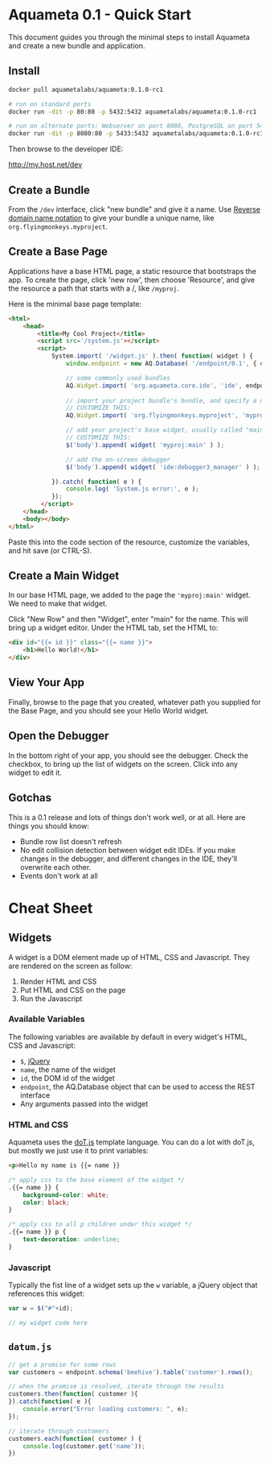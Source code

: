 # Aquameta 0.1 - Quick Start

This document guides you through the minimal steps to install Aquameta and create a new bundle and application.

## Install
```bash
docker pull aquametalabs/aquameta:0.1.0-rc1

# run on standard ports
docker run -dit -p 80:80 -p 5432:5432 aquametalabs/aquameta:0.1.0-rc1

# run on alternate ports: Webserver on port 8080, PostgreSQL on port 5433
docker run -dit -p 8080:80 -p 5433:5432 aquametalabs/aquameta:0.1.0-rc1
```

Then browse to the developer IDE:

http://my.host.net/dev

## Create a Bundle
From the `/dev` interface, click "new bundle" and give it a name.  Use [Reverse domain name notation](https://en.wikipedia.org/wiki/Reverse_domain_name_notation) to give your bundle a unique name, like `org.flyingmonkeys.myproject`.

## Create a Base Page
Applications have a base HTML page, a static resource that bootstraps the app.  To create the page, click 'new row', then choose 'Resource', and give the resource a path that starts with a /, like `/myproj`.

Here is the minimal base page template:  

```html
<html>
    <head>
        <title>My Cool Project</title>
        <script src='/system.js'></script>
        <script>
            System.import( '/widget.js' ).then( function( widget ) {
                window.endpoint = new AQ.Database( '/endpoint/0.1', { evented: 'no' } );

                // some commonly used bundles
                AQ.Widget.import( 'org.aquameta.core.ide', 'ide', endpoint );
    
                // import your project bundle's bundle, and specify a namespace alias
                // CUSTOMIZE THIS:
                AQ.Widget.import( 'org.flyingmonkeys.myproject', 'myproj', endpoint );

                // add your project's base widget, usually called "main"
                // CUSTOMIZE THIS:
                $('body').append( widget( 'myproj:main' ) );

                // add the on-screen debugger
                $('body').append( widget( 'ide:debugger3_manager' ) );

            }).catch( function( e ) {
                console.log( 'System.js error:', e );
            });
         </script>
    </head>
    <body></body>
</html>
```
Paste this into the code section of the resource, customize the variables, and hit save (or CTRL-S).


## Create a Main Widget

In our base HTML page, we added to the page the `'myproj:main'` widget.  We need to make that widget.

Click "New Row" and then "Widget", enter "main" for the name.  This will bring up a widget editor.  Under the HTML tab, set the HTML to:

```html
<div id="{{= id }}" class="{{= name }}">
    <h1>Hello World!</h1>
</div>
```


## View Your App

Finally, browse to the page that you created, whatever path you supplied for the Base Page, and you should see your Hello World widget.


## Open the Debugger

In the bottom right of your app, you should see the debugger.  Check the checkbox, to bring up the list of widgets on the screen.  Click into any widget to edit it.

## Gotchas

This is a 0.1 release and lots of things don't work well, or at all.  Here are things you should know:

- Bundle row list doesn't refresh
- No edit collision detection between widget edit IDEs.  If you make changes in the debugger, and different changes in the IDE, they'll overwrite each other.
- Events don't work at all


# Cheat Sheet

## Widgets

A widget is a DOM element made up of HTML, CSS and Javascript.  They are rendered on the screen as follow:
1. Render HTML and CSS
2. Put HTML and CSS on the page
3. Run the Javascript

### Available Variables

The following variables are available by default in every widget's HTML, CSS and Javascript:

- `$`, [jQuery](http://jquery.com/)
- `name`, the name of the widget
- `id`, the DOM id of the widget
- `endpoint`, the AQ.Database object that can be used to access the REST interface
- Any arguments passed into the widget

### HTML and CSS
Aquameta uses the [doT.js](http://olado.github.io/doT/index.html) template language.  You can do a lot with doT.js, but mostly we just use it to print variables:
```html
<p>Hello my name is {{= name }}
```

```css
/* apply css to the base element of the widget */
.{{= name }} {
    background-color: white;
    color: black;
}

/* apply css to all p children under this widget */
.{{= name }} p {
    text-decoration: underline;
}
```

### Javascript

Typically the fist line of a widget sets up the `w` variable, a jQuery object that references this widget:

```javascript
var w = $("#"+id);

// my widget code here
```





## `datum.js`

```javascript
// get a promise for some rows
var customers = endpoint.schema('beehive').table('customer').rows();

// when the promise is resolved, iterate through the results
customers.then(function( customer ){
}).catch(function( e ){
    console.error("Error loading customers: ", e);
});

// iterate through customers
customers.each(function( customer ) {
    console.log(customer.get('name'));
})
```


